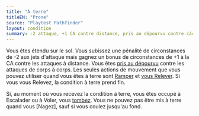 ```yaml
---
title: "À terre"
titleEN: "Prone"
source: "Playtest Pathfinder"
layout: condition
summary: -2 attaque, +1 CA contre distance, pris au dépourvu contre càc
---
```


Vous êtes étendu sur le sol. Vous subissez une pénalité de circonstances de -2 aux jets d'attaque mais gagnez un bonus de circonstances de +1 à la CA contre les attaques à distance. Vous êtes [pris au dépourvu](pris-au-dépourvu.html) contre les attaques de corps à corps. Les seules actions de mouvement que vous pouvez utiliser quand vous êtes à terre sont [Ramper](/ch9-jouer-à-pathfinder/actions-de-base.html#ramper) et [vous Relever](/ch9-jouer-à-pathfinder/actions-de-base.html#se-relever). Si vous vous Relevez, la condition à terre prend fin.

Si, au moment où vous recevez la condition à terre, vous êtes occupé à Escalader ou à Voler, vous [tombez](/ch9-jouer-à-pathfinder/mouvement-et-positionnement.html#tomber). Vous ne pouvez pas être mis à terre quand vous [Nagez], sauf si vous coulez jusqu'au fond.